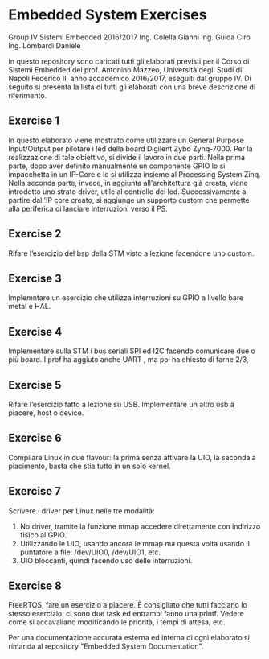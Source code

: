 # Embedded System Exercises
Group IV Sistemi Embedded 2016/2017
Ing. Colella Gianni
Ing. Guida Ciro 
Ing. Lombardi Daniele

In questo repository sono caricati tutti gli elaborati previsti per il Corso di Sistemi Embedded del prof. Antonino Mazzeo, Università degli Studi di Napoli Federico II, anno accademico 2016/2017, eseguiti dal gruppo IV.
Di seguito si presenta la lista di tutti gli elaborati con una breve descrizione di riferimento.

## Exercise 1
In questo elaborato viene mostrato come utilizzare un General Purpose Input/Output per pilotare i led della board Digilent Zybo Zynq-7000. Per la realizzazione di tale obiettivo, si divide il lavoro in due parti. Nella prima parte, dopo aver definito manualmente un componente GPIO lo si impacchetta in un IP-Core e lo si utilizza insieme al Processing System Zinq. Nella seconda parte, invece, in aggiunta all'architettura già creata, viene introdotto uno strato driver, utile al controllo dei led.
Successivamente a partire dall'IP core creato, si aggiunge un supporto custom che permette alla periferica di lanciare interruzioni verso il PS.
 
## Exercise 2
Rifare l’esercizio del bsp della STM visto a lezione facendone uno custom.

## Exercise 3
Implemntare un esercizio che utilizza interruzioni su GPIO a livello bare metal e HAL.

## Exercise 4
Implementare sulla STM i bus seriali SPI ed I2C facendo comunicare due o più board. I prof ha aggiuto anche UART , ma poi ha chiesto di farne 2/3,

## Exercise 5
Rifare l’esercizio fatto a lezione su USB.
Implementare un altro usb a piacere, host o device.

## Exercise 6
Compilare Linux in due flavour: la prima senza attivare la UIO, la seconda a piacimento, basta che stia tutto in un solo kernel.

## Exercise 7
Scrivere i driver per Linux nelle tre modalità:
  1.  No driver, tramite la funzione mmap accedere direttamente con indirizzo fisico al GPIO.
  2.  Utilizzando le UIO, usando ancora le mmap ma questa volta usando il puntatore a file: /dev/UIO0, /dev/UIO1, etc.
  3.  UIO bloccanti, quindi facendo uso delle interruzioni.

## Exercise 8
FreeRTOS, fare un esercizio a piacere.
È consigliato che tutti facciano lo stesso esercizio: ci sono due task ed entrambi fanno una printf. Vedere come si accavallano modificando le priorità, i tempi di attesa, etc. 

Per una documentazione accurata esterna ed interna di ogni elaborato si rimanda al repository "Embedded System Documentation".
